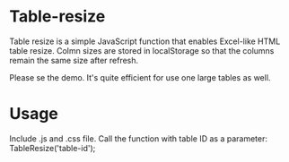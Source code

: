 Table-resize
=============

Table resize is a simple JavaScript function that enables Excel-like HTML table resize. Colmn sizes are stored in localStorage so that the columns remain the same size after refresh.

Please se the demo. It's quite efficient for use one large tables as well.


Usage
=====

Include .js and .css file.
Call the function with table ID as a parameter: TableResize('table-id');